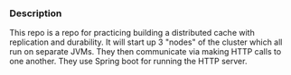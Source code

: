 ### Description
This repo is a repo for practicing building a distributed cache with replication and durability. It will start up 3 "nodes" of the cluster which all run on separate JVMs. They then communicate via making HTTP calls to one another. They use Spring boot for running the HTTP server.